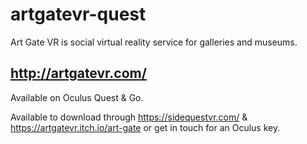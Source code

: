 # artgatevr-quest
Art Gate VR is social virtual reality service for galleries and museums.

http://artgatevr.com/
--
Available on Oculus Quest & Go.

Available to download through https://sidequestvr.com/ & https://artgatevr.itch.io/art-gate or get in touch for an Oculus key.
